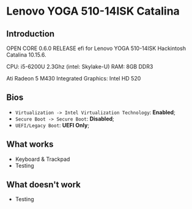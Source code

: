 # Lenovo YOGA 510-14ISK Catalina

## Introduction

OPEN CORE 0.6.0 RELEASE efi for Lenovo YOGA 510-14ISK Hackintosh Catalina 10.15.6.

CPU: i5-6200U 2.3Ghz (intel: Skylake-U)
RAM: 8GB DDR3

Ati Radeon 5 M430
Integrated Graphics: Intel HD 520

## Bios

- `Virtualization -> Intel Virtualization Technology`: **Enabled**;
- `Secure Boot -> Secure Boot`: **Disabled**;
- `UEFI/Legacy Boot`: **UEFI Only**;

## What works

- Keyboard & Trackpad
- Testing

## What doesn't work

- Testing
